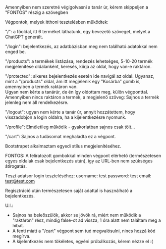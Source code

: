 Amennyiben nem szeretné végigolvasni a tanár úr, kérem skippeljen a "FONTOS" részig a szövegben

Végpontok, melyek itthoni tesztelésben működtek:

"/": a főoldal, itt 6 terméket láthatunk, egy bevezető szöveget, melyet a ChatGPT generált.

"/login": bejelentkezés, az adatbázisban meg nem található adatokkal nem enged be.

"/products": a termékek listázása, rendezés lehetséges, 5-10-20 termék megjelenítése oldalanként, keresés, kiírja az oldal, hogy van-e raktáron.

"/protected": sikeres bejelentkezés esetén ide navigál az oldal. Ugyanaz, mint a "/products" oldal, ám itt megjelenik egy "Kosárba" gomb is, amennyiben a termék raktáron van.<br>
Ugyan nem kérte a tanárúr, de én így oldottam meg, külön végponttal.
  Amennyiben nincs raktáron a termék, a megjelenő szöveg: Sajnos a termék jelenleg nem áll rendelkezésre.
  
"/logout": ugyan nem kérte a tanár úr, annyit hozzátettem, hogy visszadobjon a login oldalra, ha a kijelentkezésre nyomunk.

"/profile": Elméletileg működik - gyakorlatban sajnos csak tölt...

"/cart": Sajnos a tudásomat meghaladta ez a végpont.

Bootstrapet alkalmaztam egyedi stílus megjelenítéséhez.

FONTOS:
A feliratozott gombokkal minden végpont elérhető (természetesen egyes oldalak csak bejelentkezés után), így az URL-ben nem szükséges átírogatás.

Teszt adatsor login teszteléséhez:
username: test
password: test
email: test@test.com

Regisztráció után természetesen saját adattal is használható a bejelentkezés.

U.I.: 
  - Sajnos ha beleőszülök, akkor se jövök rá, miért nem működik a "raktáron" rész, mindig false-ot ad vissza, 1 óra alatt nem találtam meg a hibát.
  - A fenti miatt a "/cart" végpont sem tud megvalósulni, nincs hozzá kód megírva.
  - A kijelentkezés nem tökéletes, egyéni próbálkozás, kérem nézze el :(
